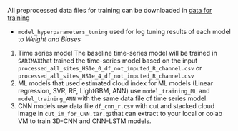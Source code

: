 All preprocessed data files for training can be downloaded in [data for training](https://drive.google.com/drive/folders/1YvN_Vjssq85-InJCFMx_Nzu6uwYXdkYh?usp=sharing)

* `model_hyperparameters_tuning` used for log tuning results of each model to *Weight and Biases*
 1. Time series model
The baseline time-series model will be trained in 
`SARIMAX`that trained the time-series model based on the input `processed_all_sites_HS1e_0_df_not_imputed_R_channel.csv` or `processed_all_sites_HS1e_4_df_not_imputed_R_channel.csv`
2. ML models that used estimated cloud index
for ML models (Linear regression, SVR, RF, LightGBM, ANN) use `model_training_ML` and `model_training_ANN` with the same data file of time series model.
3. CNN models
use data file `df_cnn_r.csv` with cut and stacked cloud image in   `cut_im_for_CNN.tar.gz`that can extract to your local or colab VM to train 3D-CNN and CNN-LSTM models.

 
